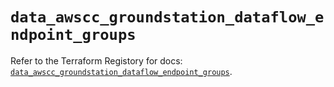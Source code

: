 # `data_awscc_groundstation_dataflow_endpoint_groups`

Refer to the Terraform Registory for docs: [`data_awscc_groundstation_dataflow_endpoint_groups`](https://registry.terraform.io/providers/hashicorp/awscc/0.70.0/docs/data-sources/groundstation_dataflow_endpoint_groups).
